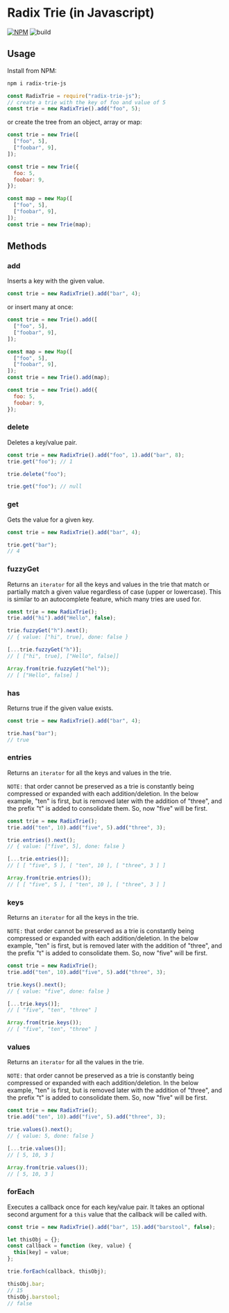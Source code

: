 # Radix Trie (in Javascript)

[![NPM](https://img.shields.io/npm/v/radix-trie-js.svg)](https://www.npmjs.com/package/radix-trie-js)
![build](https://github.com/github/docs/actions/workflows/main.yml/badge.svg?branch=master)


## Usage

Install from NPM:

```sh
npm i radix-trie-js
```

```js
const RadixTrie = require("radix-trie-js");
// create a trie with the key of foo and value of 5
const trie = new RadixTrie().add("foo", 5);
```

or create the tree from an object, array or map:

```js
const trie = new Trie([
  ["foo", 5],
  ["foobar", 9],
]);

const trie = new Trie({
  foo: 5,
  foobar: 9,
});

const map = new Map([
  ["foo", 5],
  ["foobar", 9],
]);
const trie = new Trie(map);
```

## Methods

### add

Inserts a key with the given value.

```js
const trie = new RadixTrie().add("bar", 4);
```

or insert many at once:

```js
const trie = new Trie().add([
  ["foo", 5],
  ["foobar", 9],
]);

const map = new Map([
  ["foo", 5],
  ["foobar", 9],
]);
const trie = new Trie().add(map);

const trie = new Trie().add({
  foo: 5,
  foobar: 9,
});
```

### delete

Deletes a key/value pair.

```js
const trie = new RadixTrie().add("foo", 1).add("bar", 8);
trie.get("foo"); // 1

trie.delete("foo");

trie.get("foo"); // null
```

### get

Gets the value for a given key.

```js
const trie = new RadixTrie().add("bar", 4);

trie.get("bar");
// 4
```

### fuzzyGet

Returns an `iterator` for all the keys and values in the trie that match or partially match a given value regardless of case (upper or lowercase). This is similar to an autocomplete feature, which many tries are used for.

```js
const trie = new RadixTrie();
trie.add("hi").add("Hello", false);

trie.fuzzyGet("h").next();
// { value: ["hi", true], done: false }

[...trie.fuzzyGet("h")];
// [ ["hi", true], ["Hello", false]]

Array.from(trie.fuzzyGet("hel"));
// [ ["Hello", false] ]
```

### has

Returns true if the given value exists.

```js
const trie = new RadixTrie().add("bar", 4);

trie.has("bar");
// true
```

### entries

Returns an `iterator` for all the keys and values in the trie.

`NOTE:` that order cannot be preserved as a trie is constantly being compressed or expanded with each addition/deletion. In the below example, "ten" is first, but is removed later with the addition of "three", and the prefix "t" is added to consolidate them. So, now "five" will be first.

```js
const trie = new RadixTrie();
trie.add("ten", 10).add("five", 5).add("three", 3);

trie.entries().next();
// { value: ["five", 5], done: false }

[...trie.entries()];
// [ [ "five", 5 ], [ "ten", 10 ], [ "three", 3 ] ]

Array.from(trie.entries());
// [ [ "five", 5 ], [ "ten", 10 ], [ "three", 3 ] ]
```

### keys

Returns an `iterator` for all the keys in the trie.

`NOTE:` that order cannot be preserved as a trie is constantly being compressed or expanded with each addition/deletion. In the below example, "ten" is first, but is removed later with the addition of "three", and the prefix "t" is added to consolidate them. So, now "five" will be first.

```js
const trie = new RadixTrie();
trie.add("ten", 10).add("five", 5).add("three", 3);

trie.keys().next();
// { value: "five", done: false }

[...trie.keys()];
// [ "five", "ten", "three" ]

Array.from(trie.keys());
// [ "five", "ten", "three" ]
```

### values

Returns an `iterator` for all the values in the trie.

`NOTE:` that order cannot be preserved as a trie is constantly being compressed or expanded with each addition/deletion. In the below example, "ten" is first, but is removed later with the addition of "three", and the prefix "t" is added to consolidate them. So, now "five" will be first.

```js
const trie = new RadixTrie();
trie.add("ten", 10).add("five", 5).add("three", 3);

trie.values().next();
// { value: 5, done: false }

[...trie.values()];
// [ 5, 10, 3 ]

Array.from(trie.values());
// [ 5, 10, 3 ]
```

### forEach

Executes a callback once for each key/value pair. It takes an optional second argument for a `this` value that the callback will be called with.

```js
const trie = new RadixTrie().add("bar", 15).add("barstool", false);

let thisObj = {};
const callback = function (key, value) {
  this[key] = value;
};

trie.forEach(callback, thisObj);

thisObj.bar;
// 15
thisObj.barstool;
// false
```
